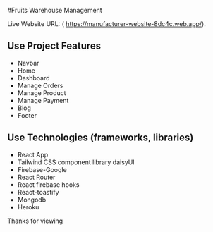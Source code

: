 #Fruits Warehouse Management

Live Website URL:  ( https://manufacturer-website-8dc4c.web.app/).

## Use Project Features 
* Navbar
* Home 
* Dashboard
* Manage Orders
* Manage Product
* Manage Payment
* Blog
* Footer

## Use Technologies (frameworks, libraries)
* React App
* Tailwind CSS component library daisyUI
* Firebase-Google
* React Router
* React firebase hooks
* React-toastify
* Mongodb
* Heroku


Thanks for viewing